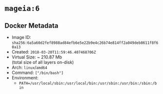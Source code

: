 # `mageia:6`

## Docker Metadata

- Image ID: `sha256:6a5a60d2fef8988ad84efb6e5e22b9e4c26b74e814ff2a049deb8611f8f60a13`
- Created: `2018-03-20T11:59:46.407468706Z`
- Virtual Size: ~ 210.87 Mb  
  (total size of all layers on-disk)
- Arch: `linux`/`amd64`
- Command: `["/bin/bash"]`
- Environment:
  - `PATH=/usr/local/sbin:/usr/local/bin:/usr/sbin:/usr/bin:/sbin:/bin`
